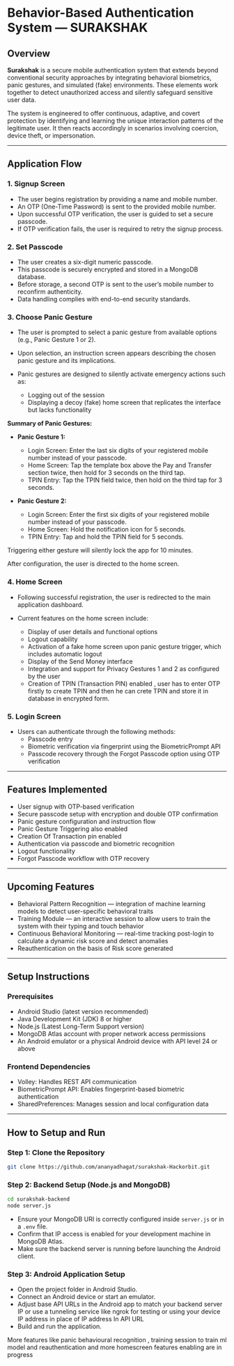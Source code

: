 # Behavior-Based Authentication System — SURAKSHAK

## Overview

**Surakshak** is a secure mobile authentication system that extends beyond conventional security approaches by integrating behavioral biometrics, panic gestures, and simulated (fake) environments. These elements work together to detect unauthorized access and silently safeguard sensitive user data.

The system is engineered to offer continuous, adaptive, and covert protection by identifying and learning the unique interaction patterns of the legitimate user. It then reacts accordingly in scenarios involving coercion, device theft, or impersonation.

---

## Application Flow

### 1. Signup Screen

* The user begins registration by providing a name and mobile number.
* An OTP (One-Time Password) is sent to the provided mobile number.
* Upon successful OTP verification, the user is guided to set a secure passcode.
* If OTP verification fails, the user is required to retry the signup process.

### 2. Set Passcode

* The user creates a six-digit numeric passcode.
* This passcode is securely encrypted and stored in a MongoDB database.
* Before storage, a second OTP is sent to the user’s mobile number to reconfirm authenticity.
* Data handling complies with end-to-end security standards.

### 3. Choose Panic Gesture

* The user is prompted to select a panic gesture from available options (e.g., Panic Gesture 1 or 2).
* Upon selection, an instruction screen appears describing the chosen panic gesture and its implications.
* Panic gestures are designed to silently activate emergency actions such as:

  * Logging out of the session
  * Displaying a decoy (fake) home screen that replicates the interface but lacks functionality

**Summary of Panic Gestures:**

* **Panic Gesture 1:**

  * Login Screen: Enter the last six digits of your registered mobile number instead of your passcode.
  * Home Screen: Tap the template box above the Pay and Transfer section twice, then hold for 3 seconds on the third tap.
  * TPIN Entry: Tap the TPIN field twice, then hold on the third tap for 3 seconds.

* **Panic Gesture 2:**

  * Login Screen: Enter the first six digits of your registered mobile number instead of your passcode.
  * Home Screen: Hold the notification icon for 5 seconds.
  * TPIN Entry: Tap and hold the TPIN field for 5 seconds.

Triggering either gesture will silently lock the app for 10 minutes.

After configuration, the user is directed to the home screen.

### 4. Home Screen

* Following successful registration, the user is redirected to the main application dashboard.
* Current features on the home screen include:

  * Display of user details and functional options
  * Logout capability
  * Activation of a fake home screen upon panic gesture trigger, which includes automatic logout
  * Display of the Send Money interface
  * Integration and support for Privacy Gestures 1 and 2 as configured by the user
  * Creation of TPIN (Transaction PIN) enabled , user has to enter OTP firstly to create TPIN and then he can crete TPIN and store it in database in encrypted form.

### 5. Login Screen

* Users can authenticate through the following methods:
  * Passcode entry
  * Biometric verification via fingerprint using the BiometricPrompt API
  * Passcode recovery through the Forgot Passcode option using OTP verification

---

## Features Implemented

* User signup with OTP-based verification
* Secure passcode setup with encryption and double OTP confirmation
* Panic gesture configuration and instruction flow
* Panic Gesture Triggering also enabled
* Creation Of Transaction pin enabled 
* Authentication via passcode and biometric recognition
* Logout functionality
* Forgot Passcode workflow with OTP recovery

---

## Upcoming Features

* Behavioral Pattern Recognition — integration of machine learning models to detect user-specific behavioral traits
* Training Module — an interactive session to allow users to train the system with their typing and touch behavior
* Continuous Behavioral Monitoring — real-time tracking post-login to calculate a dynamic risk score and detect anomalies
* Reauthentication on the basis of Risk score generated

---

## Setup Instructions

### Prerequisites

* Android Studio (latest version recommended)
* Java Development Kit (JDK) 8 or higher
* Node.js (Latest Long-Term Support version)
* MongoDB Atlas account with proper network access permissions
* An Android emulator or a physical Android device with API level 24 or above

### Frontend Dependencies

* Volley: Handles REST API communication
* BiometricPrompt API: Enables fingerprint-based biometric authentication
* SharedPreferences: Manages session and local configuration data

---

## How to Setup and Run

### Step 1: Clone the Repository

```bash
git clone https://github.com/ananyadhagat/surakshak-Hackorbit.git
```

### Step 2: Backend Setup (Node.js and MongoDB)

```bash
cd surakshak-backend
node server.js
```

* Ensure your MongoDB URI is correctly configured inside `server.js` or in a `.env` file.
* Confirm that IP access is enabled for your development machine in MongoDB Atlas.
* Make sure the backend server is running before launching the Android client.

### Step 3: Android Application Setup

* Open the project folder in Android Studio.
* Connect an Android device or start an emulator.
* Adjust base API URLs in the Android app to match your backend server IP or use a tunneling service like ngrok for testing or using your device IP address in place of IP address In API URL
* Build and run the application.

More features like panic behavioural recognition , training session to train ml model and reauthentication and more homescreen features enabling are in progress
